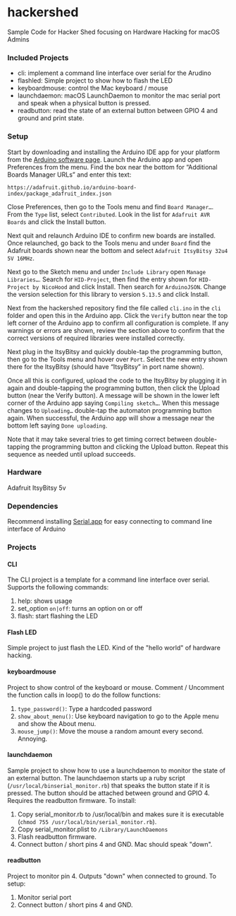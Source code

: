 # hackershed
Sample Code for Hacker Shed focusing on Hardware Hacking for macOS Admins

### Included Projects

* cli: implement a command line interface over serial for the Arudino
* flashled: Simple project to show how to flash the LED
* keyboardmouse: control the Mac keyboard / mouse
* launchdaemon: macOS LaunchDaemon to monitor the mac serial port and speak when a physical button is pressed.
* readbutton: read the state of an external button between GPIO 4 and ground and print state.

 
### Setup
Start by downloading and installing the Arduino IDE app for your platform from the [Arduino software page](https://www.arduino.cc/en/Main/Software). Launch the Arduino app and open Preferences from the menu. Find the box near the bottom for “Additional Boards Manager URLs” and enter this text:

    https://adafruit.github.io/arduino-board-index/package_adafruit_index.json

Close Preferences, then go to the Tools menu and find `Board Manager…`. From the `Type` list, select `Contributed`. Look in the list for `Adafruit AVR Boards` and click the Install button.

Next quit and relaunch Arduino IDE to confirm new boards are installed. Once relaunched, go back to the Tools menu and under `Board` find the Adafruit boards shown near the bottom and select `Adafruit ItsyBitsy 32u4 5V 16MHz`.

Next go to the Sketch menu and under `Include Library` open `Manage Libraries…`. Search for `HID-Project`, then find the entry shown for `HID-Project by NicoHood` and click Install. Then search for `ArduinoJSON`. Change the version selection for this library to version `5.13.5` and click Install.

Next from the hackershed repository find the file  called `cli.ino` in the `cli` folder and open this in the Arduino app. Click the `Verify` button near the top left corner of the Arduino app to confirm all configuration is complete. If any warnings or errors are shown, review the section above to confirm that the correct versions of required libraries were installed correctly.

Next plug in the ItsyBitsy and quickly double-tap the programming button, then go to the Tools menu and hover over `Port`. Select the new entry shown there for the ItsyBitsy (should have “ItsyBitsy” in port name shown).

Once all this is configured, upload the code to the ItsyBitsy by plugging it in again and double-tapping the programming button, then click the Upload button (near the Verify button). A message will be shown in the lower left corner of the Arduino app saying `Compiling sketch…`. When this message changes to `Uploading…` double-tap the automaton programming button again. When successful, the Arduino app will show a message near the bottom left saying `Done uploading`. 

Note that it may take several tries to get timing correct between double-tapping the programming button and clicking the Upload button. Repeat this sequence as needed until upload succeeds.

### Hardware
Adafruit ItsyBitsy 5v

### Dependencies
Recommend installing [Serial.app](https://www.decisivetactics.com/products/serial/) for easy connecting to command line interface of Arduino

### Projects

#### CLI
The CLI project is a template for a command line interface over serial.  Supports the following commands:

1. help: shows usage
1. set_option `on|off`: turns an option on or off
1. flash: start flashing the LED


#### Flash LED
Simple project to just flash the LED. Kind of the "hello world" of hardware hacking.

#### keyboardmouse
Project to show control of the keyboard or mouse. Comment / Uncomment the function calls in loop() to do the follow functions:

1. `type_password()`: Type a hardcoded password 
1. `show_about_menu()`: Use keyboard navigation to go to the Apple menu and show the About menu.
1. `mouse_jump()`: Move the mouse a random amount every second. Annoying.

#### launchdaemon
Sample project to show how to use a launchdaemon to monitor the state of an external button. The launchdaemon starts up a ruby script (`/usr/local/binserial_monitor.rb`) that speaks the button state if it is pressed. The button should be attached between ground and GPIO 4. Requires the readbutton firmware. To install:

1. Copy serial_monitor.rb to /usr/local/bin and makes sure it is executable (`chmod 755 /usr/local/bin/serial_monitor.rb`).
1. Copy serial_monitor.plist to `/Library/LaunchDaemons`
1. Flash readbutton firmware. 
1. Connect button / short pins 4 and GND. Mac should speak "down".

#### readbutton
Project to monitor pin 4. Outputs "down" when connected to ground. To setup:
1. Monitor serial port
1. Connect button / short pins 4 and GND.
